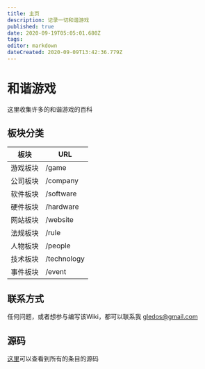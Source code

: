 ```yaml
---
title: 主页
description: 记录一切和谐游戏
published: true
date: 2020-09-19T05:05:01.680Z
tags: 
editor: markdown
dateCreated: 2020-09-09T13:42:36.779Z
---
```



和谐游戏
========

这里收集许多的和谐游戏的百科

板块分类
--------

| 板块     | URL         |
| -------- | ----------- |
| 游戏板块 | /game       |
| 公司板块 | /company    |
| 软件板块 | /software   |
| 硬件板块 | /hardware   |
| 网站板块 | /website    |
| 法规板块 | /rule       |
| 人物板块 | /people     |
| 技术板块 | /technology |
| 事件板块 | /event      |

联系方式
--------

任何问题，或者想参与编写该Wiki，都可以联系我 gledos@gmail.com

源码
----

[这里](https://github.com/gledos/ggame_wiki)可以查看到所有的条目的源码